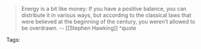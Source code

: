 
>Energy is a bit like money: If you have a positive balance, you can distribute it in various ways, but according to the classical laws that were believed at the beginning of the century, you weren’t allowed to be overdrawn.
>-- [[Stephen Hawking]] ^quote

Tags: 